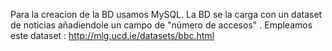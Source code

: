 Para la creacion de la BD usamos MySQL.
La BD se la carga con un dataset de noticias  añadiendole un campo de "número de accesos" .
Empleamos este dataset :  http://mlg.ucd.ie/datasets/bbc.html
